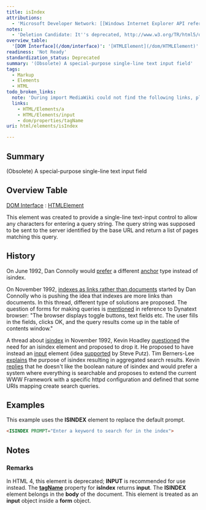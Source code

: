 ```yaml
---
title: isIndex
attributions:
  - 'Microsoft Developer Network: [[Windows Internet Explorer API reference](http://msdn.microsoft.com/en-us/library/ie/hh828809%28v=vs.85%29.aspx) Article]'
notes:
  - 'Deletion Candidate: It''s deprecated, http://www.w3.org/TR/html5/obsolete.html#non-conforming-features'
overview_table:
  '[DOM Interface](/dom/interface)': '[HTMLElement](/dom/HTMLElement)'
readiness: 'Not Ready'
standardization_status: Deprecated
summary: '(Obsolete) A special-purpose single-line text input field'
tags:
  - Markup
  - Elements
  - HTML
todo_broken_links:
  note: 'During import MediaWiki could not find the following links, please fix and adjust this list.'
  links:
    - HTML/Elements/a
    - HTML/Elements/input
    - dom/properties/tagName
uri: html/elements/isIndex

---
```

## <span>Summary</span>

(Obsolete) A special-purpose single-line text input field

## <span>Overview Table</span>

[DOM Interface](/dom/interface)
:   [HTMLElement](/dom/HTMLElement)

This element was created to provide a single-line text-input control to allow any characters for entering a query string. The query string was supposed to be sent to the server identified by the base URL and return a list of pages matching this query.

## <span>History</span>

On June 1992, Dan Connolly would [prefer](http://1997.webhistory.org/www.lists/www-talk.1992/0080.html) a different [anchor](/w/index.php?title=HTML/Elements/a&action=edit&redlink=1) type instead of isindex.

On November 1992, [indexes as links rather than documents](http://lists.w3.org/Archives/Public/www-talk/1992NovDec/thread.html#31) started by Dan Connolly who is pushing the idea that indexes are more links than documents. In this thread, different type of solutions are proposed. The question of forms for making queries is [mentioned](http://lists.w3.org/Archives/Public/www-talk/1992NovDec/0039.html) in reference to Dynatext browser: "The browser displays toggle buttons, text fields etc. The user fills in the fields, clicks OK, and the query results come up in the table of contents window."

A thread about [isindex](http://lists.w3.org/Archives/Public/www-talk/1992NovDec/thread.html#42) in November 1992, Kevin Hoadley [questioned](http://lists.w3.org/Archives/Public/www-talk/1992NovDec/0042.html) the need for an isindex element and proposed to drop it. He proposed to have instead an [input](/w/index.php?title=HTML/Elements/input&action=edit&redlink=1) element (idea [supported](http://lists.w3.org/Archives/Public/www-talk/1992NovDec/0053.html) by Steve Putz). Tim Berners-Lee [explains](http://lists.w3.org/Archives/Public/www-talk/1992NovDec/0044.html) the purpose of isindex resulting in aggregated search results. Kevin [replies](http://lists.w3.org/Archives/Public/www-talk/1992NovDec/0048.html) that he doesn't like the boolean nature of isindex and would prefer a system where everything is searchable and proposes to extend the current WWW Framework with a specific httpd configuration and defined that some URIs mapping create search queries.

## <span>Examples</span>

This example uses the **ISINDEX** element to replace the default prompt.

``` html
<ISINDEX PROMPT="Enter a keyword to search for in the index">
```

## <span>Notes</span>

### <span>Remarks</span>

In HTML 4, this element is deprecated; **INPUT** is recommended for use instead. The [**tagName**](/w/index.php?title=dom/properties/tagName&action=edit&redlink=1) property for **isIndex** returns **input**. The **ISINDEX** element belongs in the **body** of the document. This element is treated as an **input** object inside a **form** object.